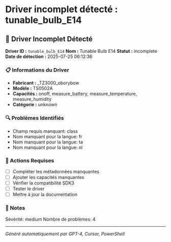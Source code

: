 # Driver incomplet détecté : tunable_bulb_E14

## 🚨 Driver Incomplet Détecté

**Driver ID :** `tunable_bulb_E14`
**Nom :** Tunable Bulb E14
**Statut :** incomplete
**Date de détection :** 2025-07-25 06:12:36

### 📋 Informations du Driver
- **Fabricant :** _TZ3000_oborybow
- **Modèle :** TS0502A
- **Capacités :** onoff, measure_battery, measure_temperature, measure_humidity
- **Catégorie :** unknown

### 🔍 Problèmes Identifiés
- Champ requis manquant: class
- Nom manquant pour la langue: fr
- Nom manquant pour la langue: ta
- Nom manquant pour la langue: nl

### 🎯 Actions Requises
- [ ] Compléter les métadonnées manquantes
- [ ] Ajouter les capacités manquantes
- [ ] Vérifier la compatibilité SDK3
- [ ] Tester le driver
- [ ] Mettre à jour la documentation

### 📝 Notes
Sévérité: medium
Nombre de problèmes: 4

---
*Généré automatiquement par GPT-4, Cursor, PowerShell*


